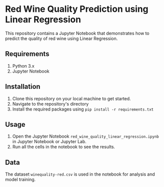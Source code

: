 # Red Wine Quality Prediction using Linear Regression

This repository contains a Jupyter Notebook that demonstrates how to predict the quality of red wine using Linear Regression.

## Requirements

1. Python 3.x
2. Jupyter Notebook

## Installation

1. Clone this repository on your local machine to get started.
2. Navigate to the repository's directory
3. Install the required packages using `pip install -r requirements.txt`

## Usage

1. Open the Jupyter Notebook `red_wine_quality_linear_regression.ipynb` in Jupyter Notebook or Jupyter Lab.
2. Run all the cells in the notebook to see the results.

## Data

The dataset `winequality-red.csv` is used in the notebook for analysis and model training.